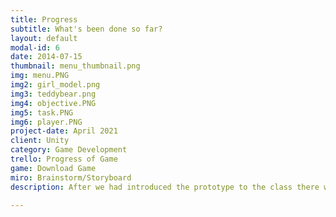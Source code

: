 ```yaml
---
title: Progress
subtitle: What's been done so far?
layout: default
modal-id: 6
date: 2014-07-15
thumbnail: menu_thumbnail.png
img: menu.PNG
img2: girl_model.png
img3: teddybear.png
img4: objective.PNG
img5: task.PNG
img6: player.PNG
project-date: April 2021
client: Unity
category: Game Development
trello: Progress of Game
game: Download Game
miro: Brainstorm/Storyboard
description: After we had introduced the prototype to the class there were great feedback on how to further improve the game but one of the highlights that was mentioned in the prototype was the sound effects that were used to make the game have a creepy feel. In the current state we have updated the player model so it can walk through the terrain more easily, decided to use the girl as the main enemy and updated her looks to have empty eye sockets which was commented in our prototype reveal, objectives around the map, a cemetery, etc.

---
```

